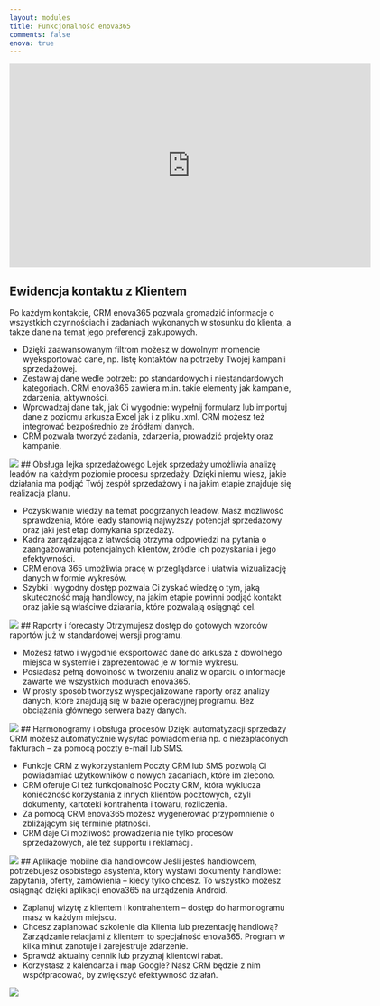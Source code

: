 ```yaml
---
layout: modules
title: Funkcjonalność enova365
comments: false
enova: true
---
```

<iframe src="https://player.vimeo.com/video/184323652?title=0&byline=0&portrait=0" width="640" height="360" frameborder="0" webkitallowfullscreen mozallowfullscreen allowfullscreen></iframe>

## Ewidencja kontaktu z Klientem
Po każdym kontakcie, CRM enova365 pozwala gromadzić informacje o wszystkich czynnościach i zadaniach wykonanych w stosunku do klienta, a także dane na temat jego preferencji zakupowych.
<ul>
<li>Dzięki zaawansowanym filtrom możesz w dowolnym momencie wyeksportować dane, np. listę kontaktów na potrzeby Twojej kampanii sprzedażowej.</li>
<li>Zestawiaj dane wedle potrzeb: po standardowych i niestandardowych kategoriach. CRM enova365 zawiera m.in. takie elementy jak kampanie, zdarzenia, aktywności. </li>
<li>Wprowadzaj dane tak, jak Ci wygodnie: wypełnij formularz lub importuj dane z poziomu arkusza Excel jak i z pliku .xml. CRM możesz też integrować bezpośrednio ze źródłami danych. </li>
<li>CRM pozwala tworzyć zadania, zdarzenia, prowadzić projekty oraz kampanie.</li>
</ul>
<img src="https://www.enova.pl/content/uploads/2017/12/01h_gif-rozw-sprzedaz-crm.gif">
## Obsługa lejka sprzedażowego
Lejek sprzedaży umożliwia analizę leadów na każdym poziomie procesu sprzedaży. Dzięki niemu wiesz, jakie działania ma podjąć Twój zespół sprzedażowy i na jakim etapie znajduje się realizacja planu.
<ul>
<li>Pozyskiwanie wiedzy na temat podgrzanych leadów. Masz możliwość sprawdzenia, które leady stanowią najwyższy potencjał sprzedażowy oraz jaki jest etap domykania sprzedaży.</li>
<li>Kadra zarządzająca z łatwością otrzyma odpowiedzi na pytania o zaangażowaniu potencjalnych klientów, źródle ich pozyskania i jego efektywności.</li>
<li>CRM enova 365 umożliwia pracę w przeglądarce i ułatwia wizualizację danych w formie wykresów. </li>
<li>Szybki i wygodny dostęp pozwala Ci zyskać wiedzę o tym, jaką skuteczność mają handlowcy, na jakim etapie powinni podjąć kontakt oraz jakie są właściwe działania, które pozwalają osiągnąć cel.</li>
</ul>
<img src="https://www.enova.pl/content/uploads/2017/12/obsluga-lejka.png">
## Raporty i forecasty
Otrzymujesz dostęp do gotowych wzorców raportów już w standardowej wersji programu.
<ul>
<li>Możesz łatwo i wygodnie eksportować dane do arkusza z dowolnego miejsca w systemie i zaprezentować je w formie wykresu.</li>
<li>Posiadasz pełną dowolność w tworzeniu analiz w oparciu o informacje zawarte we wszystkich modułach enova365.</li>
<li>W prosty sposób tworzysz wyspecjalizowane raporty oraz analizy danych, które znajdują się w bazie operacyjnej programu. Bez obciążania głównego serwera bazy danych.</li>
</ul>
<img src="https://www.enova.pl/content/uploads/2017/12/raporty-i-forecasty.png">
## Harmonogramy i obsługa procesów
Dzięki automatyzacji sprzedaży CRM możesz automatycznie wysyłać powiadomienia np. o niezapłaconych fakturach – za pomocą poczty e-mail lub SMS.
<ul>
<li>Funkcje CRM z wykorzystaniem Poczty CRM lub SMS pozwolą Ci powiadamiać użytkowników o nowych zadaniach, które im zlecono.</li>
<li>CRM oferuje Ci też funkcjonalność Poczty CRM, która wyklucza konieczność korzystania z innych klientów pocztowych, czyli dokumenty, kartoteki kontrahenta i towaru, rozliczenia.</li>
<li>Za pomocą CRM enova365 możesz wygenerować przypomnienie o zbliżającym się terminie płatności.</li>
<li>CRM daje Ci możliwość prowadzenia nie tylko procesów sprzedażowych, ale też supportu i reklamacji.</li>
</ul>
<img src="https://www.enova.pl/content/uploads/2017/12/harmonogramy.png">
## Aplikacje mobilne dla handlowców
Jeśli jesteś handlowcem, potrzebujesz osobistego asystenta, który wystawi dokumenty handlowe: zapytania, oferty, zamówienia – kiedy tylko chcesz. To wszystko możesz osiągnąć dzięki aplikacji enova365 na urządzenia Android.
<ul>
<li>Zaplanuj wizytę z klientem i kontrahentem – dostęp do harmonogramu masz w każdym miejscu.</li>
<li>Chcesz zaplanować szkolenie dla Klienta lub prezentację handlową? Zarządzanie relacjami z klientem to specjalność enova365. Program w kilka minut zanotuje i zarejestruje zdarzenie.</li>
<li>Sprawdź aktualny cennik lub przyznaj klientowi rabat.</li>
<li>Korzystasz z kalendarza i map Google? Nasz CRM będzie z nim współpracować, by zwiększyć efektywność działań.</li>
</ul>
<img src="https://www.enova.pl/content/uploads/2017/12/aplikacje-i-przedstawiciel.png">

